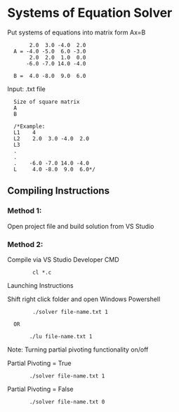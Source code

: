 # Systems of Equation Solver
Put systems of equations into matrix form Ax=B

           2.0  3.0 -4.0  2.0
      A = -4.0 -5.0  6.0 -3.0
           2.0  2.0  1.0  0.0
          -6.0 -7.0 14.0 -4.0
       
      B =  4.0 -8.0  9.0  6.0

Input: .txt file

      Size of square matrix 
      A
      B
      
      /*Example:      
      L1    4 
      L2    2.0  3.0 -4.0  2.0
      L3    
      .
      .
      .    -6.0 -7.0 14.0 -4.0
      L     4.0 -8.0  9.0  6.0*/
      
      


## Compiling Instructions ## 

### Method 1: ###
Open project file and build solution from VS Studio

### Method 2: ###
Compile via VS Studio Developer CMD 

            cl *.c 
     
Launching Instructions
      
Shift right click folder and open Windows Powershell
            
            ./solver file-name.txt 1
            
      OR
      
           ./lu file-name.txt 1 

Note: Turning partial pivoting functionality on/off 
           
Partial Pivoting = True 
      
           ./solver file-name.txt 1
           
Partial Pivoting = False 
      
           ./solver file-name.txt 0
           
           
           
           
             



